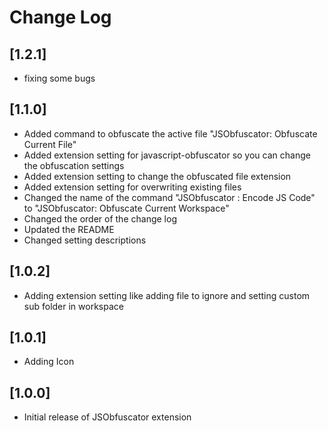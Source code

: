 # Change Log
## [1.2.1]

- fixing some bugs

## [1.1.0]

- Added command to obfuscate the active file "JSObfuscator: Obfuscate Current File"
- Added extension setting for javascript-obfuscator so you can change the obfuscation settings
- Added extension setting to change the obfuscated file extension
- Added extension setting for overwriting existing files
- Changed the name of the command "JSObfuscator : Encode JS Code" to "JSObfuscator: Obfuscate Current Workspace"
- Changed the order of the change log
- Updated the README
- Changed setting descriptions

## [1.0.2]

- Adding extension setting like adding file to ignore and setting custom sub folder in workspace

## [1.0.1]

- Adding Icon

## [1.0.0]

- Initial release of JSObfuscator extension

